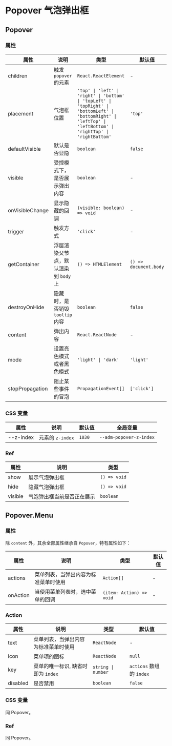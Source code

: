 # Popover 气泡弹出框

<code src="./demos/demo1.tsx"></code>

<code src="./demos/demo2.tsx"></code>

## Popover

### 属性

| 属性            | 说明                                 | 类型                                                                                                                                                             | 默认值                |
| --------------- | ------------------------------------ | ---------------------------------------------------------------------------------------------------------------------------------------------------------------- | --------------------- |
| children        | 触发 `popover` 的元素                | `React.ReactElement`                                                                                                                                             | -                     |
| placement       | 气泡框位置                           | `'top' \| 'left' \| 'right' \| 'bottom' \| 'topLeft' \| 'topRight' \| 'bottomLeft' \| 'bottomRight' \| 'leftTop' \| 'leftBottom' \| 'rightTop' \| 'rightBottom'` | `'top'`               |
| defaultVisible  | 默认是否显隐                         | `boolean`                                                                                                                                                        | `false`               |
| visible         | 受控模式下，是否展示弹出内容         | `boolean`                                                                                                                                                        | -                     |
| onVisibleChange | 显示隐藏的回调                       | `(visible: boolean) => void`                                                                                                                                     | -                     |
| trigger         | 触发方式                             | `'click'`                                                                                                                                                        | -                     |
| getContainer    | 浮层渲染父节点，默认渲染到 `body` 上 | `() => HTMLElement`                                                                                                                                              | `() => document.body` |
| destroyOnHide   | 隐藏时，是否销毁 `tooltip` 内容      | `boolean`                                                                                                                                                        | `false`               |
| content         | 弹出内容                             | `React.ReactNode`                                                                                                                                                | -                     |
| mode            | 设置亮色模式或者黑色模式             | `'light' \| 'dark'`                                                                                                                                              | `'light'`             |
| stopPropagation | 阻止某些事件的冒泡                   | `PropagationEvent[]`                                                                                                                                             | `['click']`           |

### CSS 变量

| 属性      | 说明             | 默认值 | 全局变量                |
| --------- | ---------------- | ------ | ----------------------- |
| --z-index | 元素的 `z-index` | `1030` | `--adm-popover-z-index` |

### Ref

| 属性    | 说明                       | 类型         |
| ------- | -------------------------- | ------------ |
| show    | 展示气泡弹出框             | `() => void` |
| hide    | 隐藏气泡弹出框             | `() => void` |
| visible | 气泡弹出框当前是否正在展示 | `boolean`    |

## Popover.Menu

### 属性

除 `content` 外，其余全部属性继承自 `Popover`，特有属性如下：

| 属性     | 说明                                 | 类型                     | 默认值 |
| -------- | ------------------------------------ | ------------------------ | ------ |
| actions  | 菜单列表，当弹出内容为标准菜单时使用 | `Action[]`               | -      |
| onAction | 当使用菜单列表时，选中菜单的回调     | `(item: Action) => void` | -      |

### Action

| 属性     | 说明                                 | 类型               | 默认值                   |
| -------- | ------------------------------------ | ------------------ | ------------------------ |
| text     | 菜单列表，当弹出内容为标准菜单时使用 | `ReactNode`        | -                        |
| icon     | 菜单项的图标                         | `ReactNode`        | `null`                   |
| key      | 菜单的唯一标识, 缺省时即为 `index`   | `string \| number` | `actions` 数组的 `index` |
| disabled | 是否禁用                             | `boolean`          | `false`                  |

### CSS 变量

同 Popover。

### Ref

同 Popover。
